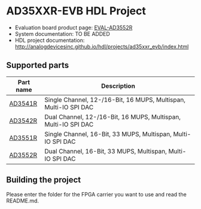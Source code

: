 # AD35XXR-EVB HDL Project

- Evaluation board product page: [EVAL-AD3552R](https://www.analog.com/eval-ad3552r)
- System documentation: TO BE ADDED
- HDL project documentation: http://analogdevicesinc.github.io/hdl/projects/ad35xxr_evb/index.html

## Supported parts

| Part name                                | Description                                     |
|------------------------------------------|-------------------------------------------------|
| [AD3541R](https://www.analog.com/ad3541r) | Single Channel, 12-/16-Bit, 16 MUPS, Multispan, Multi-IO SPI DAC |
| [AD3542R](https://www.analog.com/ad3542r) | Dual Channel, 12-/16-Bit, 16 MUPS, Multispan, Multi-IO SPI DAC |
| [AD3551R](https://www.analog.com/ad3551r) | Single Channel, 16-Bit, 33 MUPS, Multispan, Multi-IO SPI DAC |
| [AD3552R](https://www.analog.com/ad3552r) | Dual Channel, 16-Bit, 33 MUPS, Multispan, Multi-IO SPI DAC |

## Building the project

Please enter the folder for the FPGA carrier you want to use and read the README.md.
